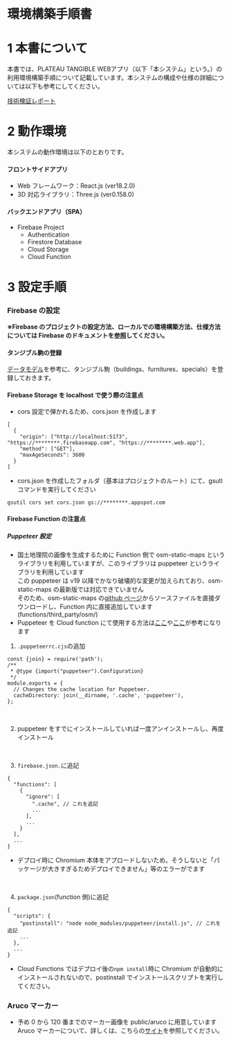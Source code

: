 # 環境構築手順書

# 1 本書について

本書では、PLATEAU TANGIBLE WEBアプリ（以下「本システム」という。）の利用環境構築手順について記載しています。本システムの構成や仕様の詳細については以下も参考にしてください。

[技術検証レポート](https://www.mlit.go.jp/plateau/file/libraries/doc/xxx.pdf)

# 2 動作環境

本システムの動作環境は以下のとおりです。

#### フロントサイドアプリ

- Web フレームワーク：React.js (ver18.2.0)
- 3D 対応ライブラリ：Three.js (ver0.158.0)

#### バックエンドアプリ（SPA）

- Firebase Project
  - Authentication
  - Firestore Database
  - Cloud Storage
  - Cloud Function


# 3 設定手順

### Firebase の設定

**※Firebase のプロジェクトの設定方法、ローカルでの環境構築方法、仕様方法については Firebase のドキュメントを[参照](https://firebase.google.com/docs?hl=ja)してください。**

#### タンジブル駒の登録

[データモデル](./dataSpec.md)を参考に、タンジブル駒（buildings、furnitures、specials）を登録しておきます。

#### Firebase Storage を localhost で使う際の注意点

- cors 設定で弾かれるため、cors.json を作成します

```
[
  {
    "origin": ["http://localhost:5173", "https://********.firebaseapp.com", "https://********.web.app"],
    "method": ["GET"],
    "maxAgeSeconds": 3600
  }
]
```

- cors.json を作成したフォルダ（基本はプロジェクトのルート）にて、gsutl コマンドを実行してください

```
gsutil cors set cors.json gs://********.appspot.com
```

#### Firebase Function の注意点

##### Puppeteer 設定

- 国土地理院の画像を生成するために Function 側で osm-static-maps というライブラリを利用していますが、このライブラリは puppeteer というライブラリを利用しています  
  この puppeteer は v19 以降でかなり破壊的な変更が加えられており、osm-static-maps の最新版では対応できていません  
  そのため、osm-static-maps の[github ページ](https://github.com/jperelli/osm-static-maps)からソースファイルを直接ダウンロードし、Function 内に直接追加しています(functions/third_party/osm/)
- Puppeteer を Cloud function にて使用する方法は[ここ](https://ths-net.co.jp/shopify_blog/puppeteer/)や[ここ](https://www.chikach.net/category/useful/puppeteer-v19-cloud-functions-workaround/)が参考になります

1. `.puppeteerrc.cjs`の追加

```
const {join} = require('path');
/**
 * @type {import("puppeteer").Configuration}
 */
module.exports = {
  // Changes the cache location for Puppeteer.
  cacheDirectory: join(__dirname, '.cache', 'puppeteer'),
};
```

<br/>

2. puppeteer をすでにインストールしていれば一度アンインストールし、再度インストール

<br/>

3. `firebase.json.`に追記

```
{
  "functions": [
    {
      "ignore": [
        ".cache", // これを追記
        ...
      ],
      ...
    }
  ],
  ...
}
```

- デプロイ時に Chromium 本体をアプロードしないため。そうしないと「パッケージが大きすぎるためデプロイできません」等のエラーがでます

<br/>

4. `package.json`(function 側)に追記

```
{
  "scripts": {
    "postinstall": "node node_modules/puppeteer/install.js", // これを追記
    ...
  },
  ...
}
```

- Cloud Functions ではデプロイ後の`npm install`時に Chromium が自動的にインストールされないので、postinstall でインストールスクリプトを実行してください。

### Aruco マーカー

- 予め 0 から 120 番までのマーカー画像を public/aruco に用意しています  
  Aruco マーカーについて、詳しくは、こちらの[サイト](https://github.com/okalachev/arucogen)を参照してください。
